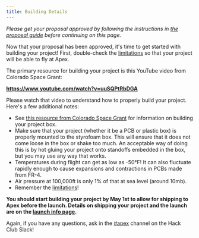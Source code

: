 ```yaml
---
title: Building Details
---
```


_Please get your proposal approved by following the instructions in
[the proposal guide](/resources/proposal) before continuing on this page._

Now that your proposal has been approved, it's time to get started with building
your project! First, double-check the [limitations](/resources/limitations) so
that your project will be able to fly at Apex.

The primary resource for building your project is this YouTube video from
Colorado Space Grant:

**https://www.youtube.com/watch?v=uuSQPtRbDGA**

Please watch that video to understand how to properly build your project. Here's
a few additional notes:

- See
  [this resource from Colorado Space Grant](https://www.colorado.edu/spaceminor/sites/default/files/attached-files/foamcore_.pdf)
  for information on building your project box.
- Make sure that your project (whether it be a PCB or plastic box) is properly
  mounted to the styrofoam box. This will ensure that it does not come loose in
  the box or shake too much. An acceptable way of doing this is by hot gluing
  your project onto standoffs embedded in the box, but you may use any way that
  works.
- Temperatures during flight can get as low as -50°F! It can also fluctuate
  rapidly enough to cause expansions and contractions in PCBs made from FR-4.
- Air pressure at 100,000ft is only 1% of that at sea level (around 10mb).
- Remember the [limitations](/resources/limitations)!

**You should start building your project by May 1st to allow for shipping to Apex
before the launch. Details on shipping your project and the launch are on the
[launch info page](/resources/launch).**

Again, if you have any questions, ask in the
[#apex](https://apexhacks.org/slack-channel) channel on the Hack Club Slack!
